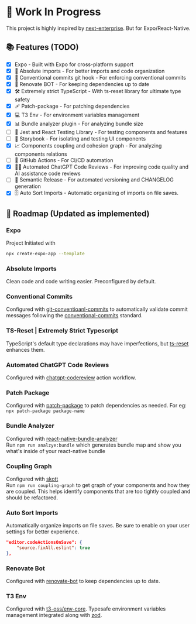 # 🚧 Work In Progress

This project is highly inspired by [next-enterprise](https://github.com/Blazity/next-enterprise). But for Expo/React-Native.

## 📚 Features (TODO)

- [x] Expo - Built with Expo for cross-platform support
- [x] 🎯 Absolute imports - For better imports and code organization
- [x] 📝 Conventional commits git hook - For enforcing conventional commits
- [x] 🤖 Renovate BOT - For keeping dependencies up to date
- [x] 🛠️ Extremely strict TypeScript - With ts-reset library for ultimate type safety
- [x] 🩹 Patch-package - For patching dependencies
- [x] 💻 T3 Env - For environment variables management
- [x] 📊 Bundle analyzer plugin - For analyzing bundle size
- [ ] 🧪 Jest and React Testing Library - For testing components and features
- [ ] 📕 Storybook - For isolating and testing UI components
- [x] 📈 Components coupling and cohesion graph - For analyzing components relations
- [ ] 🚀 GitHub Actions - For CI/CD automation
- [x] 🤖🧠 Automated ChatGPT Code Reviews - For improving code quality and AI assistance code reviews
- [ ] 🚢 Semantic Release - For automated versioning and CHANGELOG generation
- [x] 🗄️ Auto Sort Imports - Automatic organizing of imports on file saves.

## 🚦 Roadmap (Updated as implemented)

### Expo

Project Initiated with

```sh
npx create-expo-app --template
```

### Absolute Imports

Clean code and code writing easier.
Preconfigured by default.

### Conventional Commits

Configured with [git-conventioanl-commits](https://github.com/qoomon/git-conventional-commits) to automatically validate commit messages following the [conventional-commits](https://www.conventionalcommits.org/en/v1.0.0/) standard.

### TS-Reset | Extremely Strict Typescript

TypeScript's default type declarations may have imperfections, but [ts-reset](https://github.com/total-typescript/ts-reset) enhances them.

### Automated ChatGPT Code Reviews

Configured with [chatgpt-codereview](https://github.com/anc95/ChatGPT-CodeReview) action workflow.

### Patch Package

Configured with [patch-package](https://github.com/ds300/patch-package) to patch dependencies as needed.
For eg: `npx patch-package package-name`

### Bundle Analyzer

Configured with [react-native-bundle-analyzer](https://github.com/IjzerenHein/react-native-bundle-visualizer)</br>
Run `npm run analzye:bundle` which generates bundle map and show you what's inside of your react-native bundle

### Coupling Graph

Configured with [skott](https://github.com/antoine-coulon/skott)</br>
Run `npm run coupling-graph` to get graph of your components and how they are coupled. This helps identify components that are too tightly coupled and should be refactored.

### Auto Sort Imports

Automatically organize imports on file saves. Be sure to enable on your user settings for better experience.

```json
"editor.codeActionsOnSave": {
    "source.fixAll.eslint": true
},
```

### Renovate Bot

Configured with [renovate-bot](https://github.com/renovatebot/renovate) to keep dependencies up to date.

### T3 Env

Configured with [t3-oss/env-core](https://github.com/t3-oss/t3-env).
Typesafe environment variables management integrated along with [zod](https://github.com/colinhacks/zod).
